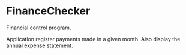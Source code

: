 # FinanceChecker
Financial control program. 

Application register payments made in a given month. Also display the annual expense statement.
